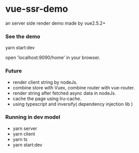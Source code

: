 # vue-ssr-demo
an server side render demo made by vue2.5.2+

### See the demo 

yarn start:dev

open 'localhost:9090/home' in your browser.

### Future

- render client string by nodeJs.
- combine store with Vuex, combine router with vue-router.
- render string after fetched async data in nodeJs.
- cache the page using lru-cache.
- using typescript and inversify( dependency injection lib )

### Running in dev model

- yarn server
- yarn client 
- yarn ts
- yarn start:dev

